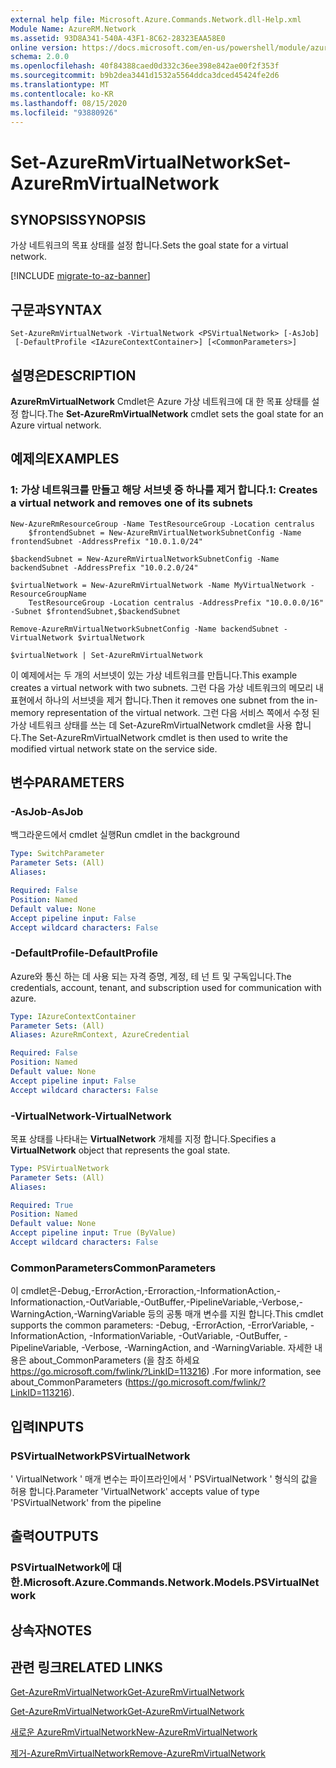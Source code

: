 ```yaml
---
external help file: Microsoft.Azure.Commands.Network.dll-Help.xml
Module Name: AzureRM.Network
ms.assetid: 93D8A341-540A-43F1-8C62-28323EAA58E0
online version: https://docs.microsoft.com/en-us/powershell/module/azurerm.network/set-azurermvirtualnetwork
schema: 2.0.0
ms.openlocfilehash: 40f84388caed0d332c36ee398e842ae00f2f353f
ms.sourcegitcommit: b9b2dea3441d1532a5564ddca3dced45424fe2d6
ms.translationtype: MT
ms.contentlocale: ko-KR
ms.lasthandoff: 08/15/2020
ms.locfileid: "93880926"
---
```

# <span data-ttu-id="c63b2-101">Set-AzureRmVirtualNetwork</span><span class="sxs-lookup"><span data-stu-id="c63b2-101">Set-AzureRmVirtualNetwork</span></span>

## <span data-ttu-id="c63b2-102">SYNOPSIS</span><span class="sxs-lookup"><span data-stu-id="c63b2-102">SYNOPSIS</span></span>
<span data-ttu-id="c63b2-103">가상 네트워크의 목표 상태를 설정 합니다.</span><span class="sxs-lookup"><span data-stu-id="c63b2-103">Sets the goal state for a virtual network.</span></span>

[!INCLUDE [migrate-to-az-banner](../../includes/migrate-to-az-banner.md)]

## <span data-ttu-id="c63b2-104">구문과</span><span class="sxs-lookup"><span data-stu-id="c63b2-104">SYNTAX</span></span>

```
Set-AzureRmVirtualNetwork -VirtualNetwork <PSVirtualNetwork> [-AsJob]
 [-DefaultProfile <IAzureContextContainer>] [<CommonParameters>]
```

## <span data-ttu-id="c63b2-105">설명은</span><span class="sxs-lookup"><span data-stu-id="c63b2-105">DESCRIPTION</span></span>
<span data-ttu-id="c63b2-106">**AzureRmVirtualNetwork** Cmdlet은 Azure 가상 네트워크에 대 한 목표 상태를 설정 합니다.</span><span class="sxs-lookup"><span data-stu-id="c63b2-106">The **Set-AzureRmVirtualNetwork** cmdlet sets the goal state for an Azure virtual network.</span></span>

## <span data-ttu-id="c63b2-107">예제의</span><span class="sxs-lookup"><span data-stu-id="c63b2-107">EXAMPLES</span></span>

### <span data-ttu-id="c63b2-108">1: 가상 네트워크를 만들고 해당 서브넷 중 하나를 제거 합니다.</span><span class="sxs-lookup"><span data-stu-id="c63b2-108">1: Creates a virtual network and removes one of its subnets</span></span>
```
New-AzureRmResourceGroup -Name TestResourceGroup -Location centralus
    $frontendSubnet = New-AzureRmVirtualNetworkSubnetConfig -Name frontendSubnet -AddressPrefix "10.0.1.0/24"

$backendSubnet = New-AzureRmVirtualNetworkSubnetConfig -Name backendSubnet -AddressPrefix "10.0.2.0/24"

$virtualNetwork = New-AzureRmVirtualNetwork -Name MyVirtualNetwork -ResourceGroupName 
    TestResourceGroup -Location centralus -AddressPrefix "10.0.0.0/16" -Subnet $frontendSubnet,$backendSubnet

Remove-AzureRmVirtualNetworkSubnetConfig -Name backendSubnet -VirtualNetwork $virtualNetwork

$virtualNetwork | Set-AzureRmVirtualNetwork
```

<span data-ttu-id="c63b2-109">이 예제에서는 두 개의 서브넷이 있는 가상 네트워크를 만듭니다.</span><span class="sxs-lookup"><span data-stu-id="c63b2-109">This example creates a virtual network with two subnets.</span></span> <span data-ttu-id="c63b2-110">그런 다음 가상 네트워크의 메모리 내 표현에서 하나의 서브넷을 제거 합니다.</span><span class="sxs-lookup"><span data-stu-id="c63b2-110">Then it removes one subnet from the in-memory representation of the virtual network.</span></span> <span data-ttu-id="c63b2-111">그런 다음 서비스 쪽에서 수정 된 가상 네트워크 상태를 쓰는 데 Set-AzureRmVirtualNetwork cmdlet을 사용 합니다.</span><span class="sxs-lookup"><span data-stu-id="c63b2-111">The Set-AzureRmVirtualNetwork cmdlet is then used to write the modified virtual network state on the service side.</span></span>

## <span data-ttu-id="c63b2-112">변수</span><span class="sxs-lookup"><span data-stu-id="c63b2-112">PARAMETERS</span></span>

### <span data-ttu-id="c63b2-113">-AsJob</span><span class="sxs-lookup"><span data-stu-id="c63b2-113">-AsJob</span></span>
<span data-ttu-id="c63b2-114">백그라운드에서 cmdlet 실행</span><span class="sxs-lookup"><span data-stu-id="c63b2-114">Run cmdlet in the background</span></span>

```yaml
Type: SwitchParameter
Parameter Sets: (All)
Aliases: 

Required: False
Position: Named
Default value: None
Accept pipeline input: False
Accept wildcard characters: False
```

### <span data-ttu-id="c63b2-115">-DefaultProfile</span><span class="sxs-lookup"><span data-stu-id="c63b2-115">-DefaultProfile</span></span>
<span data-ttu-id="c63b2-116">Azure와 통신 하는 데 사용 되는 자격 증명, 계정, 테 넌 트 및 구독입니다.</span><span class="sxs-lookup"><span data-stu-id="c63b2-116">The credentials, account, tenant, and subscription used for communication with azure.</span></span>

```yaml
Type: IAzureContextContainer
Parameter Sets: (All)
Aliases: AzureRmContext, AzureCredential

Required: False
Position: Named
Default value: None
Accept pipeline input: False
Accept wildcard characters: False
```

### <span data-ttu-id="c63b2-117">-VirtualNetwork</span><span class="sxs-lookup"><span data-stu-id="c63b2-117">-VirtualNetwork</span></span>
<span data-ttu-id="c63b2-118">목표 상태를 나타내는 **VirtualNetwork** 개체를 지정 합니다.</span><span class="sxs-lookup"><span data-stu-id="c63b2-118">Specifies a **VirtualNetwork** object that represents the goal state.</span></span>

```yaml
Type: PSVirtualNetwork
Parameter Sets: (All)
Aliases: 

Required: True
Position: Named
Default value: None
Accept pipeline input: True (ByValue)
Accept wildcard characters: False
```

### <span data-ttu-id="c63b2-119">CommonParameters</span><span class="sxs-lookup"><span data-stu-id="c63b2-119">CommonParameters</span></span>
<span data-ttu-id="c63b2-120">이 cmdlet은-Debug,-ErrorAction,-Erroraction,-InformationAction,-Informationaction,-OutVariable,-OutBuffer,-PipelineVariable,-Verbose,-WarningAction,-WarningVariable 등의 공통 매개 변수를 지원 합니다.</span><span class="sxs-lookup"><span data-stu-id="c63b2-120">This cmdlet supports the common parameters: -Debug, -ErrorAction, -ErrorVariable, -InformationAction, -InformationVariable, -OutVariable, -OutBuffer, -PipelineVariable, -Verbose, -WarningAction, and -WarningVariable.</span></span> <span data-ttu-id="c63b2-121">자세한 내용은 about_CommonParameters (을 참조 하세요 https://go.microsoft.com/fwlink/?LinkID=113216) .</span><span class="sxs-lookup"><span data-stu-id="c63b2-121">For more information, see about_CommonParameters (https://go.microsoft.com/fwlink/?LinkID=113216).</span></span>

## <span data-ttu-id="c63b2-122">입력</span><span class="sxs-lookup"><span data-stu-id="c63b2-122">INPUTS</span></span>

### <span data-ttu-id="c63b2-123">PSVirtualNetwork</span><span class="sxs-lookup"><span data-stu-id="c63b2-123">PSVirtualNetwork</span></span>
<span data-ttu-id="c63b2-124">' VirtualNetwork ' 매개 변수는 파이프라인에서 ' PSVirtualNetwork ' 형식의 값을 허용 합니다.</span><span class="sxs-lookup"><span data-stu-id="c63b2-124">Parameter 'VirtualNetwork' accepts value of type 'PSVirtualNetwork' from the pipeline</span></span>

## <span data-ttu-id="c63b2-125">출력</span><span class="sxs-lookup"><span data-stu-id="c63b2-125">OUTPUTS</span></span>

### <span data-ttu-id="c63b2-126">PSVirtualNetwork에 대 한.</span><span class="sxs-lookup"><span data-stu-id="c63b2-126">Microsoft.Azure.Commands.Network.Models.PSVirtualNetwork</span></span>

## <span data-ttu-id="c63b2-127">상속자</span><span class="sxs-lookup"><span data-stu-id="c63b2-127">NOTES</span></span>

## <span data-ttu-id="c63b2-128">관련 링크</span><span class="sxs-lookup"><span data-stu-id="c63b2-128">RELATED LINKS</span></span>

[<span data-ttu-id="c63b2-129">Get-AzureRmVirtualNetwork</span><span class="sxs-lookup"><span data-stu-id="c63b2-129">Get-AzureRmVirtualNetwork</span></span>](./Get-AzureRmVirtualNetwork.md)

[<span data-ttu-id="c63b2-130">Get-AzureRmVirtualNetwork</span><span class="sxs-lookup"><span data-stu-id="c63b2-130">Get-AzureRmVirtualNetwork</span></span>](./Get-AzureRmVirtualNetwork.md)

[<span data-ttu-id="c63b2-131">새로운 AzureRmVirtualNetwork</span><span class="sxs-lookup"><span data-stu-id="c63b2-131">New-AzureRmVirtualNetwork</span></span>](./New-AzureRmVirtualNetwork.md)

[<span data-ttu-id="c63b2-132">제거-AzureRmVirtualNetwork</span><span class="sxs-lookup"><span data-stu-id="c63b2-132">Remove-AzureRmVirtualNetwork</span></span>](./Remove-AzureRmVirtualNetwork.md)


